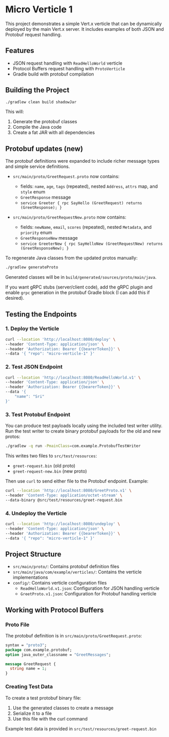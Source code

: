 # Micro Verticle 1

This project demonstrates a simple Vert.x verticle that can be dynamically deployed by the main Vert.x server. It includes examples of both JSON and Protobuf request handling.

## Features

- JSON request handling with `ReadHelloWorld` verticle
- Protocol Buffers request handling with `ProtoVerticle`
- Gradle build with protobuf compilation

## Building the Project

```bash
./gradlew clean build shadowJar
```

This will:
1. Generate the protobuf classes
2. Compile the Java code
3. Create a fat JAR with all dependencies

## Protobuf updates (new)

The protobuf definitions were expanded to include richer message types and simple service definitions.

- `src/main/proto/GreetRequest.proto` now contains:
  - fields: `name`, `age`, `tags` (repeated), nested `Address`, `attrs` map, and `style` enum
  - `GreetResponse` message
  - `service Greeter { rpc SayHello (GreetRequest) returns (GreetResponse); }`

- `src/main/proto/GreetRequestNew.proto` now contains:
  - fields: `newName`, `email`, `scores` (repeated), nested `Metadata`, and `priority` enum
  - `GreetResponseNew` message
  - `service GreeterNew { rpc SayHelloNew (GreetRequestNew) returns (GreetResponseNew); }`

To regenerate Java classes from the updated protos manually:
```bash
./gradlew generateProto
```

Generated classes will be in `build/generated/sources/proto/main/java`.

If you want gRPC stubs (server/client code), add the gRPC plugin and enable `grpc` generation in the protobuf Gradle block (I can add this if desired).

## Testing the Endpoints

### 1. Deploy the Verticle
```bash
curl --location 'http://localhost:8080/deploy' \
--header 'Content-Type: application/json' \
--header 'Authorization: Bearer {{bearerToken}}' \
--data '{ "repo": "micro-verticle-1" }'
```

### 2. Test JSON Endpoint
```bash
curl --location 'http://localhost:8080/ReadHelloWorld.v1' \
--header 'Content-Type: application/json' \
--header 'Authorization: Bearer {{bearerToken}}' \
--data '{
    "name": "Sri"
}'
```

### 3. Test Protobuf Endpoint
You can produce test payloads locally using the included test writer utility. Run the test writer to create binary protobuf payloads for the old and new protos:
```bash
./gradlew -q run -PmainClass=com.example.ProtobufTestWriter
```

This writes two files to `src/test/resources`:
- `greet-request.bin` (old proto)
- `greet-request-new.bin` (new proto)

Then use `curl` to send either file to the Protobuf endpoint. Example:
```bash
curl --location 'http://localhost:8080/GreetProto.v1' \
--header 'Content-Type: application/octet-stream' \
--data-binary @src/test/resources/greet-request.bin
```

### 4. Undeploy the Verticle
```bash
curl --location 'http://localhost:8080/undeploy' \
--header 'Content-Type: application/json' \
--header 'Authorization: Bearer {{bearerToken}}' \
--data '{ "repo": "micro-verticle-1" }'
```

## Project Structure

- `src/main/proto/`: Contains protobuf definition files
- `src/main/java/com/example/verticles/`: Contains the verticle implementations
- `config/`: Contains verticle configuration files
  - `ReadHelloWorld.v1.json`: Configuration for JSON handling verticle
  - `GreetProto.v1.json`: Configuration for Protobuf handling verticle

## Working with Protocol Buffers

### Proto File
The protobuf definition is in `src/main/proto/GreetRequest.proto`:
```protobuf
syntax = "proto3";
package com.example.protobuf;
option java_outer_classname = "GreetMessages";

message GreetRequest {
  string name = 1;
}
```

### Creating Test Data
To create a test protobuf binary file:
1. Use the generated classes to create a message
2. Serialize it to a file
3. Use this file with the curl command

Example test data is provided in `src/test/resources/greet-request.bin`
